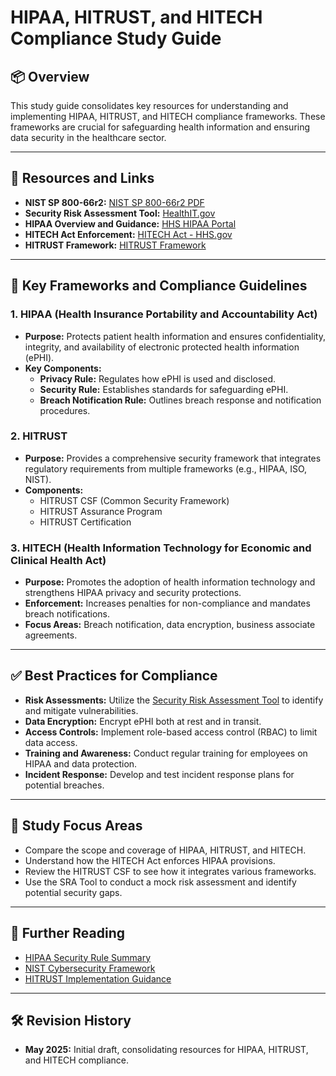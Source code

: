 # HIPAA, HITRUST, and HITECH Compliance Study Guide

## 📦 Overview
This study guide consolidates key resources for understanding and implementing HIPAA, HITRUST, and HITECH compliance frameworks. These frameworks are crucial for safeguarding health information and ensuring data security in the healthcare sector.

---

## 🔗 Resources and Links
- **NIST SP 800-66r2:** [NIST SP 800-66r2 PDF](https://nvlpubs.nist.gov/nistpubs/SpecialPublications/NIST.SP.800-66r2.pdf)
- **Security Risk Assessment Tool:** [HealthIT.gov](https://www.healthit.gov/topic/privacy-security-and-hipaa/security-risk-assessment-tool)
- **HIPAA Overview and Guidance:** [HHS HIPAA Portal](https://www.hhs.gov/hipaa/for-professionals/index.html)
- **HITECH Act Enforcement:** [HITECH Act - HHS.gov](https://www.hhs.gov/hipaa/for-professionals/special-topics/hitech-act-enforcement-interim-final-rule/index.html)
- **HITRUST Framework:** [HITRUST Framework](https://hitrustalliance.net/hitrust-framework)

---

## 📘 Key Frameworks and Compliance Guidelines

### 1. HIPAA (Health Insurance Portability and Accountability Act)
- **Purpose:** Protects patient health information and ensures confidentiality, integrity, and availability of electronic protected health information (ePHI).
- **Key Components:**
  - **Privacy Rule:** Regulates how ePHI is used and disclosed.
  - **Security Rule:** Establishes standards for safeguarding ePHI.
  - **Breach Notification Rule:** Outlines breach response and notification procedures.

### 2. HITRUST
- **Purpose:** Provides a comprehensive security framework that integrates regulatory requirements from multiple frameworks (e.g., HIPAA, ISO, NIST).
- **Components:**
  - HITRUST CSF (Common Security Framework)
  - HITRUST Assurance Program
  - HITRUST Certification

### 3. HITECH (Health Information Technology for Economic and Clinical Health Act)
- **Purpose:** Promotes the adoption of health information technology and strengthens HIPAA privacy and security protections.
- **Enforcement:** Increases penalties for non-compliance and mandates breach notifications.
- **Focus Areas:** Breach notification, data encryption, business associate agreements.

---

## ✅ Best Practices for Compliance
- **Risk Assessments:** Utilize the [Security Risk Assessment Tool](https://www.healthit.gov/topic/privacy-security-and-hipaa/security-risk-assessment-tool) to identify and mitigate vulnerabilities.
- **Data Encryption:** Encrypt ePHI both at rest and in transit.
- **Access Controls:** Implement role-based access control (RBAC) to limit data access.
- **Training and Awareness:** Conduct regular training for employees on HIPAA and data protection.
- **Incident Response:** Develop and test incident response plans for potential breaches.

---

## 📅 Study Focus Areas
- Compare the scope and coverage of HIPAA, HITRUST, and HITECH.
- Understand how the HITECH Act enforces HIPAA provisions.
- Review the HITRUST CSF to see how it integrates various frameworks.
- Use the SRA Tool to conduct a mock risk assessment and identify potential security gaps.

---

## 📖 Further Reading
- [HIPAA Security Rule Summary](https://www.hhs.gov/hipaa/for-professionals/security/index.html)
- [NIST Cybersecurity Framework](https://www.nist.gov/cyberframework)
- [HITRUST Implementation Guidance](https://hitrustalliance.net/hitrust-framework)

---

## 🛠️ Revision History
- **May 2025:** Initial draft, consolidating resources for HIPAA, HITRUST, and HITECH compliance.
